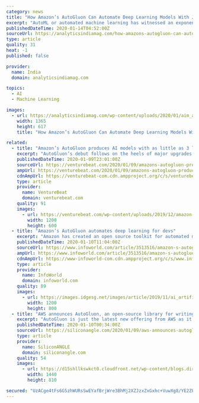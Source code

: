 ```yaml
---
category: news
title: "How Amazon’s AutoGluon Can Automate Deep Learning Models With Just A Few Lines Of Codes"
excerpt: "AutoML or automated machine learning has witnessed an exponential rise when it comes to being adopted by the organisations. AutoML can be said as the next wave of machine learning which helps to bridge the gap between talent landscape and complex workflows."
publishedDateTime: 2020-01-14T04:52:00Z
sourceUrl: https://analyticsindiamag.com/how-amazons-autogluon-can-automate-deep-learning-models-with-just-a-few-lines-of-codes/
type: article
quality: 31
heat: -1
published: false

provider:
  name: India
  domain: analyticsindiamag.com

topics:
  - AI
  - Machine Learning

images:
  - url: https://analyticsindiamag.com/wp-content/uploads/2020/01/aim_amazon.jpg
    width: 1365
    height: 617
    title: "How Amazon’s AutoGluon Can Automate Deep Learning Models With Just A Few Lines Of Codes"

related:
  - title: "Amazon’s AutoGluon produces AI models with as little as 3 lines of code"
    excerpt: "AutoGluon’s debut follows on the heels of major upgrades to Amazon Web Services’ (AWS’) SageMaker, a toolkit for continuously training and deploying machine learning models to cloud and edge environments. AWS SageMaker Studio is a model training and workflow management tool that collects all the code, notebooks, and folders for machine ..."
    publishedDateTime: 2020-01-09T23:01:00Z
    sourceUrl: https://venturebeat.com/2020/01/09/amazons-autogluon-produces-ai-models-with-as-little-as-three-lines-of-code/
    ampUrl: https://venturebeat.com/2020/01/09/amazons-autogluon-produces-ai-models-with-as-little-as-three-lines-of-code/amp/
    cdnAmpUrl: https://venturebeat-com.cdn.ampproject.org/c/s/venturebeat.com/2020/01/09/amazons-autogluon-produces-ai-models-with-as-little-as-three-lines-of-code/amp/
    type: article
    provider:
      name: VentureBeat
      domain: venturebeat.com
    quality: 91
    images:
      - url: https://venturebeat.com/wp-content/uploads/2019/12/amazon-logo-reuters.jpg?fit=1200%2C600&strip=all
        width: 1200
        height: 600
  - title: "Amazon’s AutoGluon automates deep learning for devs"
    excerpt: "Amazon has created an open source toolkit for automated machine learning, called AutoGluon, designed to make it easier for software developers to take advantage of deep learning models in their applications. AutoGluon is intended for both machine ..."
    publishedDateTime: 2020-01-10T11:04:00Z
    sourceUrl: https://www.infoworld.com/article/3513516/amazon-s-autogluon-looks-to-make-deep-learning-easier-for-devs.html
    ampUrl: https://www.infoworld.com/article/3513516/amazon-s-autogluon-looks-to-make-deep-learning-easier-for-devs.amp.html
    cdnAmpUrl: https://www-infoworld-com.cdn.ampproject.org/c/s/www.infoworld.com/article/3513516/amazon-s-autogluon-looks-to-make-deep-learning-easier-for-devs.amp.html
    type: article
    provider:
      name: InfoWorld
      domain: infoworld.com
    quality: 89
    images:
      - url: https://images.idgesg.net/images/article/2019/11/ai_artificial_intelligence_technology_abstract_layered_background_by_4x-image_gettyimages_1097235688-100817777-large.jpg
        width: 1200
        height: 800
  - title: "AWS announces AutoGluon, an open-source library for writing AI models"
    excerpt: "AutoGluon is just the latest new offering from AWS as it looks to democratize machine learning. The company recently updated its SageMaker tool for continuously training and deploying machine learning models to the cloud and edge environments. Updates include SageMaker Studio, a model training and workflow management tool that collects all of ..."
    publishedDateTime: 2020-01-10T00:34:00Z
    sourceUrl: https://siliconangle.com/2020/01/09/aws-announces-autogluon-open-source-library-writing-ai-models/
    type: article
    provider:
      name: SiliconANGLE
      domain: siliconangle.com
    quality: 54
    images:
      - url: https://d15shllkswkct0.cloudfront.net/wp-content/blogs.dir/1/files/2020/01/download.png
        width: 1440
        height: 810

secured: "UzACge4tFs6G5zhWURsSwEYafBrjWre3BhMj2XZJzxZxGxhc+VuwXg8/YE2ZFwvR6VHEIY2Sy6W+HFItDiwXtqB4G8RwDAKd9KfrG3T4XeZ066FnhxqTkD6x61RH3Ru1zI07FH+u9xewcCUYKnljaSyp+GVb63hpZXcNo5I7JZlo94W0UabQidsPyUMh7FmZHjPVSGn2tvmd3oqGthEw/FDeDwTuKPtVlLp8It6DFPZTbIzk2X+uib/0ycKo7QvWOx0WDMZMfI+bkTsBL9E2wjP3gmMF2nEzclPQ4rMa3GVHxC2Jmt2sq6WJ9Tc6FZZjglVsRZzGXEQlAOjQUQk2toWyYn29nUM1DOLbBNqFZNFMwMtPCKPGL4UN/rsQaVQg4Rhl6gg7rgJkl3UqBhH3JpNYNpnC19CkTAGGYqnaySVZpCmF6zh2RwbvQNryal479FRA79sZj8IfysBBhuj7Sg==;n9J1XfcyHjHg86S9NrHLkA=="
---
```


